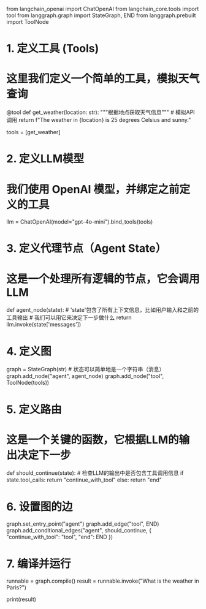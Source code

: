 from langchain_openai import ChatOpenAI
from langchain_core.tools import tool
from langgraph.graph import StateGraph, END
from langgraph.prebuilt import ToolNode

# 1. 定义工具 (Tools)
# 这里我们定义一个简单的工具，模拟天气查询
@tool
def get_weather(location: str):
    """根据地点获取天气信息"""
    # 模拟API调用
    return f"The weather in {location} is 25 degrees Celsius and sunny."

tools = [get_weather]

# 2. 定义LLM模型
# 我们使用 OpenAI 模型，并绑定之前定义的工具
llm = ChatOpenAI(model="gpt-4o-mini").bind_tools(tools)

# 3. 定义代理节点（Agent State）
# 这是一个处理所有逻辑的节点，它会调用LLM
def agent_node(state):
    # 'state'包含了所有上下文信息，比如用户输入和之前的工具输出
    # 我们可以用它来决定下一步做什么
    return llm.invoke(state['messages'])

# 4. 定义图
graph = StateGraph(str)  # 状态可以简单地是一个字符串（消息）
graph.add_node("agent", agent_node)
graph.add_node("tool", ToolNode(tools))

# 5. 定义路由
# 这是一个关键的函数，它根据LLM的输出决定下一步
def should_continue(state):
    # 检查LLM的输出中是否包含工具调用信息
    if state.tool_calls:
        return "continue_with_tool"
    else:
        return "end"

# 6. 设置图的边
graph.set_entry_point("agent")
graph.add_edge("tool", END)
graph.add_conditional_edges("agent", should_continue, {
    "continue_with_tool": "tool",
    "end": END
})

# 7. 编译并运行
runnable = graph.compile()
result = runnable.invoke("What is the weather in Paris?")

print(result)